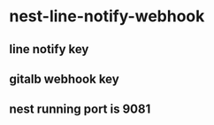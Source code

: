 # nest-line-notify-webhook


## line notify key 

## gitalb webhook key 

## nest running port is 9081